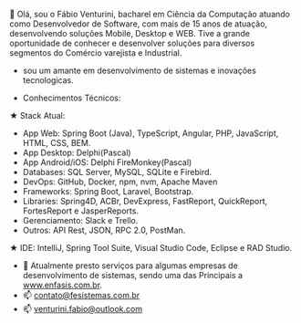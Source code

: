 👋 Olá, sou o Fábio Venturini, bacharel em Ciência da Computação atuando como Desenvolvedor de Software, 
   com mais de 15 anos de atuação, desenvolvendo soluções Mobile, Desktop e WEB. 
   Tive a grande oportunidade de conhecer e desenvolver soluções para diversos segmentos do Comércio varejista e Industrial.

- sou um amante em desenvolvimento de sistemas e inovações tecnologicas.

- Conhecimentos Técnicos:

★ Stack Atual:
- App Web: Spring Boot (Java), TypeScript, Angular, PHP, JavaScript, HTML, CSS, BEM.
- App Desktop: Delphi(Pascal)
- App Android/iOS: Delphi FireMonkey(Pascal)
- Databases: SQL Server, MySQL, SQLite e Firebird. 
- DevOps: GitHub, Docker, npm, nvm, Apache Maven
- Frameworks: Spring Boot, Laravel, Bootstrap.
- Libraries: Spring4D, ACBr, DevExpress, FastReport, QuickReport, FortesReport e JasperReports.
- Gerenciamento: Slack e Trello.
- Outros: API Rest, JSON, RPC 2.0, PostMan.

★ IDE: IntelliJ, Spring Tool Suite, Visual Studio Code, Eclipse e RAD Studio.

- 🌱 Atualmente presto serviços para algumas empresas de desenvolvimento de sistemas, sendo uma das Principais a www.enfasis.com.br.
- 📫 contato@fesistemas.com.br
- 📫 venturini.fabio@outlook.com

